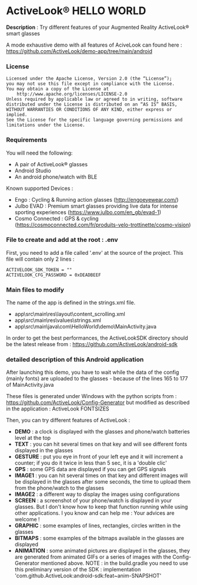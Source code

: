 # ActiveLook® HELLO WORLD

**Description** : Try different features of your Augmented Reality ActiveLook® smart glasses

A mode exhaustive demo with all features of AciveLook can found here :
			  https://github.com/ActiveLook/demo-app/tree/main/android
			  
### License

```
Licensed under the Apache License, Version 2.0 (the “License”);
you may not use this file except in compliance with the License.
You may obtain a copy of the License at
    http://www.apache.org/licenses/LICENSE-2.0
Unless required by applicable law or agreed to in writing, software
distributed under the License is distributed on an “AS IS” BASIS,
WITHOUT WARRANTIES OR CONDITIONS OF ANY KIND, either express or implied.
See the License for the specific language governing permissions and
limitations under the License.
```

### Requirements

You will need the following:
- A pair of ActiveLook® glasses
- Android Studio
- An android phone/watch with BLE

Known supported Devices :
- Engo : Cycling & Running action glasses (http://engoeyewear.com/)
- Julbo EVAD : Premium smart glasses providing live data for intense sporting experiences (https://www.julbo.com/en_gb/evad-1)
- Cosmo Connected : GPS & cycling (https://cosmoconnected.com/fr/produits-velo-trottinette/cosmo-vision)

### File to create and add at the root : .env

First, you need to add a file called '.env' at the source of the project. This file will contain only 2 lines :
```
ACTIVELOOK_SDK_TOKEN = ""
ACTIVELOOK_CFG_PASSWORD = 0xDEADBEEF
```

### Main files to modify

The name of the app is defined in the strings.xml file.

* app\src\main\res\layout\content_scrolling.xml
* app\src\main\res\values\strings.xml
* app\src\main\java\com\HelloWorld\demo\MainActivity.java

In order to get the best performances, the ActiveLookSDK directory should be the latest release from : https://github.com/ActiveLook/android-sdk

### detailed description of this Android application

After launching this demo, you have to wait while the data of the config (mainly fonts) are uploaded to the glasses - because of the lines 165 to 177 of MainActivity.java

These files is generated under Windows with the python scripts from : https://github.com/ActiveLook/Config-Generator
but modified as described in the application : ActiveLook FONTSIZES

Then, you can try different features of ActiveLook :
* **DEMO** : a clock is displayed with the glasses and phone/watch batteries level at the top
* **TEXT** : you can hit several times on that key and will see different fonts displayed in the glasses
* **GESTURE** : put you eye in front of your left eye and it will increment a counter; if you do it twice in less than 5 sec, it is a 'double clic'
* **GPS** : some GPS data are displayed if you can get GPS signals
* **IMAGE1** : you can hit several times on that key and different images will be displayed in the glasses after some seconds, the time to upload them from the phone/watch to the glasses
* **IMAGE2** : a different way to display the images using configurations
* **SCREEN** : a screenshot of your phone/watch is displayed in your glasses. But I don't know how to keep that function running while using other applications. I you know and can help me : Your advices are welcome !
* **GRAPHIC** : some examples of lines, rectangles, circles written in the glasses
* **BITMAPS** : some examples of the bitmaps available in the glasses are displayed
* **ANIMATION** : some animated pictures are displayed in the glasses, they are generated from animated GIFs or a series of images with the Config-Generator mentioned above. NOTE : in the build.gradle you need to use this preliminary version of the SDK : implementation 'com.github.ActiveLook:android-sdk:feat~anim-SNAPSHOT'
